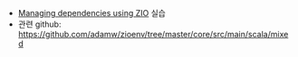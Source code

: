 * [Managing dependencies using ZIO](https://blog.softwaremill.com/managing-dependencies-using-zio-8acc1539e276) 실습
* 관련 github: https://github.com/adamw/zioenv/tree/master/core/src/main/scala/mixed
